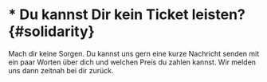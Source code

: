 # &#42; Du kannst Dir kein Ticket leisten? {#solidarity}

Mach dir keine Sorgen. Du kannst uns gern eine kurze Nachricht senden mit ein
paar Worten über dich und welchen Preis du zahlen kannst. Wir melden uns dann
zeitnah bei dir zurück.
